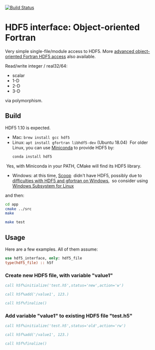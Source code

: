 [![Build Status](https://travis-ci.org/scivision/hdf5_interface.svg?branch=master)](https://travis-ci.org/scivision/hdf5_interface)

# HDF5 interface: Object-oriented Fortran

Very simple single-file/module access to HDF5.
More [advanced object-oriented Fortran HDF5 access](https://github.com/rjgtorres/oo_hdf) also available.

Read/write integer / real32/64:

* scalar
* 1-D
* 2-D
* 3-D

via polymorphism.



## Build

HDF5 1.10 is expected.

* Mac: `brew install gcc hdf5`
* Linux: `apt install gfortran libhdf5-dev`    (Ubuntu 18.04)
  For older Linux, you can use [Miniconda](https://conda.io/miniconda.html) to provide HDF5 by:
  ```sh
  conda install hdf5
  ```
  Yes, with Miniconda in your PATH, CMake will find its HDF5 library.
* Windows: at this time,
  [Scoop](https://www.scivision.co/brew-install-scoop-for-windows/)
  didn't have HDF5, possibly due to
  [difficulties with HDF5 and gfortran on Windows](https://stackoverflow.com/a/30056831),
  so consider using
  [Windows Subsystem for Linux](https://www.scivision.co/install-windows-subsystem-for-linux/)

and then:

```sh
cd app
cmake ../src
make

make test
```

## Usage

Here are a few examples.
All of them assume:

```fortran
use hdf5_interface, only: hdf5_file
type(hdf5_file) :: h5f
```


### Create new HDF5 file, with variable "value1"

```fortran
call h5f%initialize('test.h5',status='new',action='w')

call h5f%add('/value1', 123.)

call h5f%finalize()
```

### Add variable "value1" to existing HDF5 file "test.h5"

```fortran
call h5f%initialize('test.h5',status='old',action='rw')

call h5f%add('/value1', 123.)

call h5f%finalize()
```
